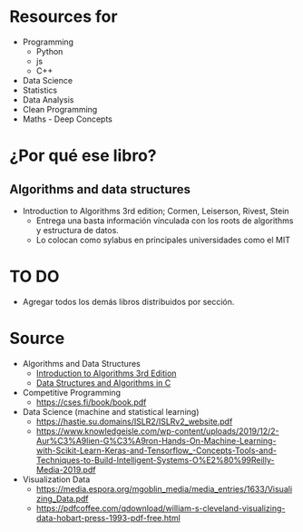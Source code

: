 # Resources for
* Programming
    * Python
    * js
    * C++
* Data Science
* Statistics
* Data Analysis
* Clean Programming
* Maths - Deep Concepts

# ¿Por qué ese libro?
## Algorithms and data structures
* Introduction to Algorithms 3rd edition; Cormen, Leiserson, Rivest, Stein
    * Entrega una basta información vínculada con los roots de algorithms y estructura de datos.
    * Lo colocan como sylabus en principales universidades como el MIT

# TO DO
* Agregar todos los demás libros distribuidos por sección.

# Source
* Algorithms and Data Structures
    * [Introduction to Algorithms 3rd Edition](https://edutechlearners.com/download/Introduction_to_algorithms-3rd%20Edition.pdf)
    * [Data Structures and Algorithms in C](http://itlectures.ro/wp-content/uploads/2016/04/AdamDrozdek__DataStructures_and_Algorithms_in_C_4Ed.pdf)
* Competitive Programming
    * https://cses.fi/book/book.pdf
* Data Science (machine and statistical learning)
    * https://hastie.su.domains/ISLR2/ISLRv2_website.pdf
    * https://www.knowledgeisle.com/wp-content/uploads/2019/12/2-Aur%C3%A9lien-G%C3%A9ron-Hands-On-Machine-Learning-with-Scikit-Learn-Keras-and-Tensorflow_-Concepts-Tools-and-Techniques-to-Build-Intelligent-Systems-O%E2%80%99Reilly-Media-2019.pdf
* Visualization Data
    * https://media.espora.org/mgoblin_media/media_entries/1633/Visualizing_Data.pdf
    * https://pdfcoffee.com/qdownload/william-s-cleveland-visualizing-data-hobart-press-1993-pdf-free.html


